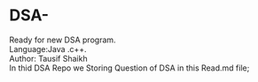 # DSA-
Ready for new DSA program.
<br>
Language:Java .c++.
<br>
Author: Tausif Shaikh
<br>
In thid DSA Repo we Storing Question of DSA in this Read.md file;

